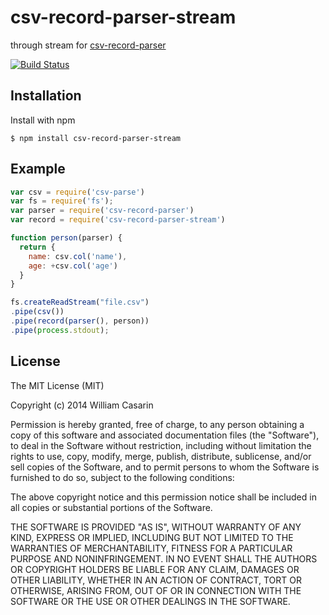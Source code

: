 
# csv-record-parser-stream

  through stream for [csv-record-parser](https://github.com/jb55/csv-record-parser)

  [![Build Status](https://travis-ci.org/jb55/csv-record-parser-stream.png)](https://travis-ci.org/jb55/csv-record-parser-stream)

## Installation

  Install with npm

    $ npm install csv-record-parser-stream

## Example

```js
var csv = require('csv-parse')
var fs = require('fs');
var parser = require('csv-record-parser')
var record = require('csv-record-parser-stream')

function person(parser) {
  return { 
    name: csv.col('name'),
    age: +csv.col('age')
  }
}

fs.createReadStream("file.csv")
.pipe(csv())
.pipe(record(parser(), person))
.pipe(process.stdout);
```


## License

  The MIT License (MIT)

  Copyright (c) 2014 William Casarin

  Permission is hereby granted, free of charge, to any person obtaining a copy
  of this software and associated documentation files (the "Software"), to deal
  in the Software without restriction, including without limitation the rights
  to use, copy, modify, merge, publish, distribute, sublicense, and/or sell
  copies of the Software, and to permit persons to whom the Software is
  furnished to do so, subject to the following conditions:

  The above copyright notice and this permission notice shall be included in
  all copies or substantial portions of the Software.

  THE SOFTWARE IS PROVIDED "AS IS", WITHOUT WARRANTY OF ANY KIND, EXPRESS OR
  IMPLIED, INCLUDING BUT NOT LIMITED TO THE WARRANTIES OF MERCHANTABILITY,
  FITNESS FOR A PARTICULAR PURPOSE AND NONINFRINGEMENT. IN NO EVENT SHALL THE
  AUTHORS OR COPYRIGHT HOLDERS BE LIABLE FOR ANY CLAIM, DAMAGES OR OTHER
  LIABILITY, WHETHER IN AN ACTION OF CONTRACT, TORT OR OTHERWISE, ARISING FROM,
  OUT OF OR IN CONNECTION WITH THE SOFTWARE OR THE USE OR OTHER DEALINGS IN
  THE SOFTWARE.
